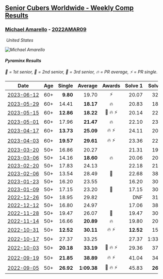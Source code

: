 <style>table {white-space: nowrap;}</style>
<link rel="stylesheet" type="text/css" href="/scw-comp/css/flags.css" />

## [Senior Cubers Worldwide - Weekly Comp Results](/scw-comp/results/)
### [Michael Amarello](README.md) - [2022AMAR09](https://www.worldcubeassociation.org/persons/2022AMAR09?event=pyram)

<i class="flag flag-US" />&nbsp;United States

![Michael Amarello](1659001530.jpg)

#### Pyraminx Results

<span style="white-space: nowrap;">🥇 = 1st senior</span>, <span style="white-space: nowrap;">🥈 = 2nd senior</span>, <span style="white-space: nowrap;">🥉 = 3rd senior</span>, <span style="white-space: nowrap;">🔥 = PR average</span>, <span style="white-space: nowrap;">⚡ = PR single</span>.

| Date | Age | Single | Average | Awards | Solve 1 | Solve 2 | Solve 3 | Solve 4 | Solve 5 | Video |
| :--: | :--: | --: | --: | :--: | --: | --: | --: | --: | --: | :-- |
| [2023-06-12](../../results/2023-06-12/pyram.md) | 60+ | **9.80** | 19.70 | ⚡ | 20.07 | 32.32 | 20.25 | 18.77 | **9.80** | [Desktop](https://www.facebook.com/michael.amarello/videos/1016644532656979) / [Mobile](https://m.facebook.com/michael.amarello/videos/1016644532656979) |
| [2023-05-29](../../results/2023-05-29/pyram.md) | 60+ | 14.41 | **18.17** | 🔥 | 20.83 | 18.17 | 14.41 | 25.88 | 15.51 | [Desktop](https://www.facebook.com/events/3552780501633678/permalink/3556032887975106) / [Mobile](https://m.facebook.com/events/3552780501633678?view=permalink&id=3556032887975106) |
| [2023-05-15](../../results/2023-05-15/pyram.md) | 60+ | **12.86** | **18.22** | 🥉 🔥 ⚡ | 20.14 | 22.36 | 16.40 | **12.86** | 18.13 | [Desktop](https://www.facebook.com/michael.amarello/videos/258835549935925) / [Mobile](https://m.facebook.com/michael.amarello/videos/258835549935925) |
| [2023-05-01](../../results/2023-05-01/pyram.md) | 60+ | 17.96 | **21.47** | 🔥 | 22.10 | 23.32 | 18.99 | 17.96 | 29.19 | [Desktop](https://www.facebook.com/michael.amarello/videos/258835549935925) / [Mobile](https://m.facebook.com/michael.amarello/videos/258835549935925) |
| [2023-04-17](../../results/2023-04-17/pyram.md) | 60+ | **13.73** | **25.09** | 🔥 ⚡ | 24.11 | 20.98 | 31.32 | 30.19 | **13.73** | [Desktop](https://www.facebook.com/michael.amarello/videos/607339014645349) / [Mobile](https://m.facebook.com/michael.amarello/videos/607339014645349) |
| [2023-04-03](../../results/2023-04-03/pyram.md) | 60+ | **19.57** | **29.61** | 🔥 ⚡ | 23.36 | 22.60 | **19.57** | 42.87 | 51.27 | [Desktop](https://www.facebook.com/michael.amarello/videos/920759492505963) / [Mobile](https://m.facebook.com/michael.amarello/videos/920759492505963) |
| [2023-03-20](../../results/2023-03-20/pyram.md) | 50+ | 16.86 | 20.27 |  | 21.31 | 19.31 | 16.86 | 25.10 | 20.20 | [Desktop](https://www.facebook.com/michael.amarello/videos/1656718854773926) / [Mobile](https://m.facebook.com/michael.amarello/videos/1656718854773926) |
| [2023-03-06](../../results/2023-03-06/pyram.md) | 50+ | 14.16 | **18.60** | 🔥 | 20.06 | 20.37 | 14.16 | 20.63 | 15.36 | [Desktop](https://www.facebook.com/michael.amarello/videos/2491248061027453) / [Mobile](https://m.facebook.com/michael.amarello/videos/2491248061027453) |
| [2023-02-20](../../results/2023-02-20/pyram.md) | 50+ | 17.83 | 24.13 |  | 22.18 | 21.91 | 44.76 | 28.30 | 17.83 | [Desktop](https://www.facebook.com/michael.amarello/videos/1979486362443609) / [Mobile](https://m.facebook.com/michael.amarello/videos/1979486362443609) |
| [2023-02-06](../../results/2023-02-06/pyram.md) | 50+ | 13.54 | 28.49 | 🥈 | 22.68 | 38.33 | 24.72 | 13.54 | 38.08 | [Desktop](https://www.facebook.com/michael.amarello/videos/1406939283459414) / [Mobile](https://m.facebook.com/michael.amarello/videos/1406939283459414) |
| [2023-01-23](../../results/2023-01-23/pyram.md) | 50+ | 16.20 | 23.55 |  | 16.20 | 30.85 | 21.41 | 18.39 | 39.30 | [Desktop](https://www.facebook.com/michael.amarello/videos/1213378429581541) / [Mobile](https://m.facebook.com/michael.amarello/videos/1213378429581541) |
| [2023-01-09](../../results/2023-01-09/pyram.md) | 50+ | 17.15 | 23.20 | 🥉 | 17.15 | 30.24 | 33.29 | 21.38 | 17.99 | [Desktop](https://www.facebook.com/michael.amarello/videos/1299683180608375) / [Mobile](https://m.facebook.com/michael.amarello/videos/1299683180608375) |
| [2022-12-26](../../results/2022-12-26/pyram.md) | 50+ | 18.95 | 29.82 |  | DNF | 31.42 | 31.31 | 18.95 | 26.74 | [Desktop](https://www.facebook.com/michael.amarello/videos/495480776056436) / [Mobile](https://m.facebook.com/michael.amarello/videos/495480776056436) |
| [2022-12-12](../../results/2022-12-12/pyram.md) | 50+ | 16.80 | 24.97 |  | 17.06 | 38.62 | 19.23 | 1:25.51 | 16.80 | [Desktop](https://www.facebook.com/michael.amarello/videos/1874699096211146) / [Mobile](https://m.facebook.com/michael.amarello/videos/1874699096211146) |
| [2022-11-28](../../results/2022-11-28/pyram.md) | 50+ | 19.47 | 26.07 | 🥉 | 19.47 | 30.63 | 26.55 | 27.52 | 24.15 | [Desktop](https://www.facebook.com/michael.amarello/videos/860861595267914) / [Mobile](https://m.facebook.com/michael.amarello/videos/860861595267914) |
| [2022-11-14](../../results/2022-11-14/pyram.md) | 50+ | 16.66 | **20.89** | 🔥 | 19.80 | 20.27 | 22.60 | 39.80 | 16.66 | [Desktop](https://www.facebook.com/michael.amarello/videos/1614418225644967) / [Mobile](https://m.facebook.com/michael.amarello/videos/1614418225644967) |
| [2022-10-31](../../results/2022-10-31/pyram.md) | 50+ | **12.52** | **30.11** | 🔥 ⚡ | **12.52** | 15.07 | 42.07 | 33.18 | 54.78 | [Desktop](https://www.facebook.com/michael.amarello/videos/846196149895997) / [Mobile](https://m.facebook.com/michael.amarello/videos/846196149895997) |
| [2022-10-17](../../results/2022-10-17/pyram.md) | 50+ | 27.37 | 33.25 |  | 27.37 | 1:33.90 | 31.29 | 28.01 | 40.45 | [Desktop](https://www.facebook.com/michael.amarello/videos/484179606978303) / [Mobile](https://m.facebook.com/michael.amarello/videos/484179606978303) |
| [2022-10-03](../../results/2022-10-03/pyram.md) | 50+ | **20.18** | **33.19** | 🥉 🔥 ⚡ | 29.36 | 37.13 | **20.18** | 33.09 | 52.59 | [Desktop](https://www.facebook.com/michael.amarello/videos/3277624805859552) / [Mobile](https://m.facebook.com/michael.amarello/videos/3277624805859552) |
| [2022-09-19](../../results/2022-09-19/pyram.md) | 50+ | **21.85** | **38.89** | 🔥 ⚡ | 41.04 | 34.44 | **21.85** | 41.18 | 1:30.93 | [Desktop](https://www.facebook.com/michael.amarello/videos/3371523806394638) / [Mobile](https://m.facebook.com/michael.amarello/videos/3371523806394638) |
| [2022-09-05](../../results/2022-09-05/pyram.md) | 50+ | **26.92** | **1:09.38** | 🥉 🔥 ⚡ | 45.83 | **26.92** | 1:58.82 | 2:58.19 | 43.48 | [Desktop](https://www.facebook.com/michael.amarello/videos/643951607342443) / [Mobile](https://m.facebook.com/michael.amarello/videos/643951607342443) |


<!-- Global site tag (gtag.js) - Google Analytics -->
<script async src="https://www.googletagmanager.com/gtag/js?id=UA-86348435-3"></script>
<script>window.dataLayer = window.dataLayer || []; function gtag() {dataLayer.push(arguments);} gtag('js', new Date()); gtag('config', 'UA-86348435-3');</script>
